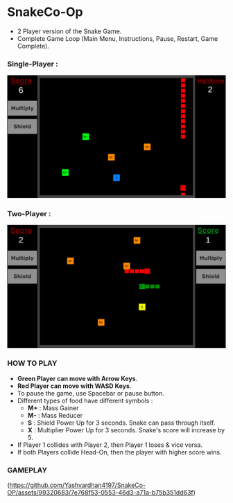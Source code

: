 # SnakeCo-Op
- 2 Player version of the Snake Game.
- Complete Game Loop (Main Menu, Instructions, Pause, Restart, Game Complete).

### Single-Player : 
![Single-Player-Snake](https://github.com/Yashvardhan4197/SnakeCo-OP/blob/main/Assets/MyAssets/SnakeAss/SnakePreviews/SinglePlayer.png)

### Two-Player : 
![2-Player-Snake](https://github.com/Yashvardhan4197/SnakeCo-OP/blob/main/Assets/MyAssets/SnakeAss/SnakePreviews/TwoPlayer.png)



### HOW TO PLAY
 - **Green Player can move with Arrow Keys**.
 - **Red Player can move with WASD Keys**.
 - To pause the game, use Spacebar or pause button.
 - Different types of food have different symbols :
   - **M+**  : Mass Gainer
   - **M-**  : Mass Reducer
   - **S**   : Shield Power Up for 3 seconds. Snake can pass through itself.
   - **X**   : Multiplier Power Up for 3 seconds. Snake's score will increase by 5.
 - If Player 1 collides with Player 2, then Player 1 loses & vice versa.
 - If both Players collide Head-On, then the player with higher score wins.

### GAMEPLAY

(https://github.com/Yashvardhan4197/SnakeCo-OP/assets/99320683/7e768f53-0553-46d3-a71a-b75b351dd63f)



